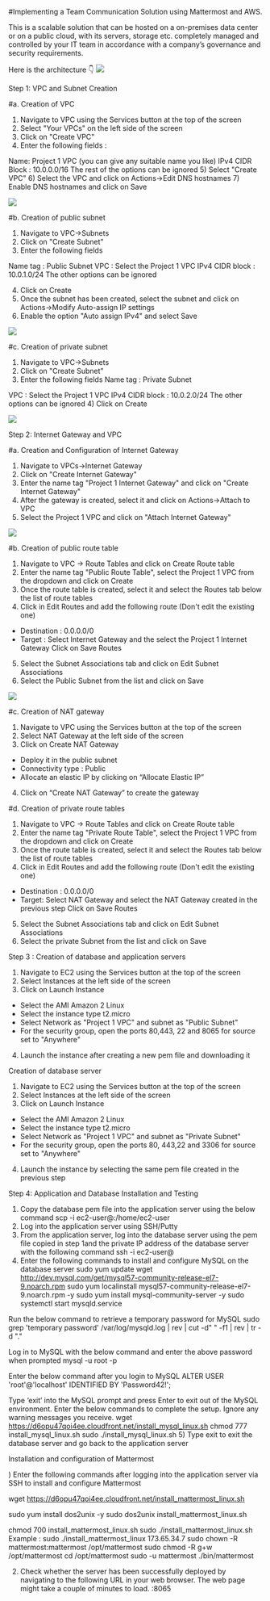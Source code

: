 #Implementing a Team Communication Solution using Mattermost and AWS. 

This is a scalable solution that can be hosted on a on-premises data center or on a public cloud, with its servers, storage etc. completely managed and controlled by your IT team in accordance with a company’s governance and security requirements.

Here is the architecture 👇
<img src="https://github.com/hisujata/Implementing-a-Team-Communication-Solution-using-Mattermost-and-AWS./blob/master/Architecture.png">

Step 1: VPC and Subnet Creation

#a. Creation of VPC

1) Navigate to VPC using the Services button at the top of the screen
2) Select "Your VPCs" on the left side of the screen
3) Click on "Create VPC"
4) Enter the following fields :

Name: Project 1 VPC (you can give any suitable name you like)
IPv4 CIDR Block : 10.0.0.0/16
The rest of the options can be ignored
5) Select "Create VPC"
6) Select the VPC and click on Actions->Edit DNS hostnames
7) Enable DNS hostnames and click on Save

<img src="https://github.com/hisujata/Implementing-a-Team-Communication-Solution-using-Mattermost-and-AWS./blob/master/vpc.png">

#b. Creation of public subnet

1) Navigate to VPC->Subnets
2) Click on "Create Subnet"
3) Enter the following fields

Name tag : Public Subnet
VPC : Select the Project 1 VPC
IPv4 CIDR block : 10.0.1.0/24
The other options can be ignored

4) Click on Create
5) Once the subnet has been created, select the subnet and click on Actions->Modify Auto-assign IP settings
6) Enable the option "Auto assign IPv4" and select Save

<img src="https://github.com/hisujata/Implementing-a-Team-Communication-Solution-using-Mattermost-and-AWS./blob/master/screenshot1.png"> 

#c. Creation of private subnet

1) Navigate to VPC->Subnets
2) Click on "Create Subnet"
3) Enter the following fields
Name tag : Private Subnet

VPC : Select the Project 1 VPC
IPv4 CIDR block : 10.0.2.0/24
The other options can be ignored
4) Click on Create

<img src="https://github.com/hisujata/Implementing-a-Team-Communication-Solution-using-Mattermost-and-AWS./blob/master/screenshot2.png">

Step 2: Internet Gateway and VPC

#a. Creation and Configuration of Internet Gateway

1) Navigate to VPCs->Internet Gateway
2) Click on "Create Internet Gateway"
3) Enter the name tag "Project 1 Internet Gateway" and click on "Create Internet Gateway"
4) After the gateway is created, select it and click on Actions->Attach to VPC
5) Select the Project 1 VPC and click on "Attach Internet Gateway"

<img src="https://github.com/hisujata/Implementing-a-Team-Communication-Solution-using-Mattermost-and-AWS./blob/master/screenshot3.png">

#b. Creation of public route table

1) Navigate to VPC -> Route Tables and click on Create Route table
2) Enter the name tag "Public Route Table", select the Project 1 VPC from the dropdown and click on Create
3) Once the route table is created, select it and select the Routes tab below the list of route tables
4) Click in Edit Routes and add the following route (Don't edit the existing one)
- Destination : 0.0.0.0/0
- Target : Select Internet Gateway and the select the Project 1 Internet Gateway
Click on Save Routes
5) Select the Subnet Associations tab and click on Edit Subnet Associations
6) Select the Public Subnet from the list and click on Save

<img src="https://github.com/hisujata/Implementing-a-Team-Communication-Solution-using-Mattermost-and-AWS./blob/master/screenshot4.png">

#c. Creation of NAT gateway

1) Navigate to VPC using the Services button at the top of the screen
2) Select NAT Gateway at the left side of the screen
3) Click on Create NAT Gateway
- Deploy it in the public subnet
- Connectivity type : Public
- Allocate an elastic IP by clicking on “Allocate Elastic IP”
4) Click on “Create NAT Gateway” to create the gateway


#d. Creation of private route tables

1) Navigate to VPC -> Route Tables and click on Create Route table
2) Enter the name tag "Private Route Table", select the Project 1 VPC from the dropdown and click on Create
3) Once the route table is created, select it and select the Routes tab below the list of route tables
4) Click in Edit Routes and add the following route (Don't edit the existing one)
- Destination : 0.0.0.0/0
- Target: Select NAT Gateway and select the NAT Gateway created in the previous step
Click on Save Routes
5) Select the Subnet Associations tab and click on Edit Subnet Associations
6) Select the private Subnet from the list and click on Save

Step 3 : Creation of  database and application servers

1) Navigate to EC2 using the Services button at the top of the screen
2) Select Instances at the left side of the screen
3) Click on Launch Instance
- Select the AMI Amazon 2 Linux
- Select the instance type t2.micro
- Select Network as "Project 1 VPC" and subnet as "Public Subnet"
- For the security group, open the ports 80,443, 22 and 8065 for source set to "Anywhere"
4) Launch the instance after creating a new pem file and downloading it

Creation of database server

1) Navigate to EC2 using the Services button at the top of the screen
2) Select Instances at the left side of the screen
3) Click on Launch Instance
- Select the AMI Amazon 2 Linux
- Select the instance type t2.micro
- Select Network as "Project 1 VPC" and subnet as "Private Subnet"
- For the security group, open the ports 80, 443,22 and 3306 for source set to "Anywhere"
4) Launch the instance by selecting the same pem file created in the previous step

Step 4: Application and Database Installation and Testing

1) Copy the database pem file into the application server using the below command
scp -i <application server pem file> <database server pem file > ec2-user@<application server public IP>:/home/ec2-user
2) Log into the application server using SSH/Putty
3) From the application server, log into the database server using the pem file copied in step 1and the private IP address of the database server with the following command
ssh -i <database server pem file> ec2-user@<private IP of database server>
4) Enter the following commands to install and configure MySQL on the database server
sudo yum update
wget http://dev.mysql.com/get/mysql57-community-release-el7-9.noarch.rpm
sudo yum localinstall mysql57-community-release-el7-9.noarch.rpm -y
sudo yum install mysql-community-server -y
sudo systemctl start mysqld.service

Run the below command to retrieve a temporary password for MySQL
sudo grep 'temporary password' /var/log/mysqld.log | rev | cut -d" " -f1 | rev | tr -d "."

Log in to MySQL with the below command and enter the above password when prompted
mysql -u root -p

Enter the below command after you login to MySQL 
ALTER USER 'root'@'localhost' IDENTIFIED BY 'Password42!';

Type ‘exit’ into the MySQL prompt and press Enter to exit out of the MySQL environment.
Enter the below commands to complete the setup. Ignore any warning messages you receive.
wget https://d6opu47qoi4ee.cloudfront.net/install_mysql_linux.sh
chmod 777 install_mysql_linux.sh
sudo ./install_mysql_linux.sh
5) Type exit to exit the database server and go back to the application server

Installation and configuration of Mattermost

) Enter the following commands after logging into the application server via SSH to install and configure Mattermost

wget https://d6opu47qoi4ee.cloudfront.net/install_mattermost_linux.sh


sudo yum install dos2unix -y
sudo dos2unix install_mattermost_linux.sh

chmod 700 install_mattermost_linux.sh
sudo ./install_mattermost_linux.sh <private IP of MySQL server>
Example : sudo ./install_mattermost_linux 173.65.34.7
sudo chown -R mattermost:mattermost /opt/mattermost
sudo chmod -R g+w /opt/mattermost
cd /opt/mattermost
sudo -u mattermost ./bin/mattermost

2) Check whether the server has been successfully deployed by navigating to the following URL in your web browser. The web page might take a couple of minutes to load. 
<public IP of the application server>:8065
